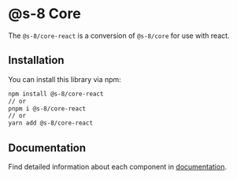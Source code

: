 # @s-8 Core

The `@s-8/core-react` is a conversion of `@s-8/core` for use with react.

## Installation

You can install this library via npm:

```bash
npm install @s-8/core-react
// or
pnpm i @s-8/core-react
// or 
yarn add @s-8/core-react
```

## Documentation

Find detailed information about each component in [documentation](../../docs/dev-components-info.md).
